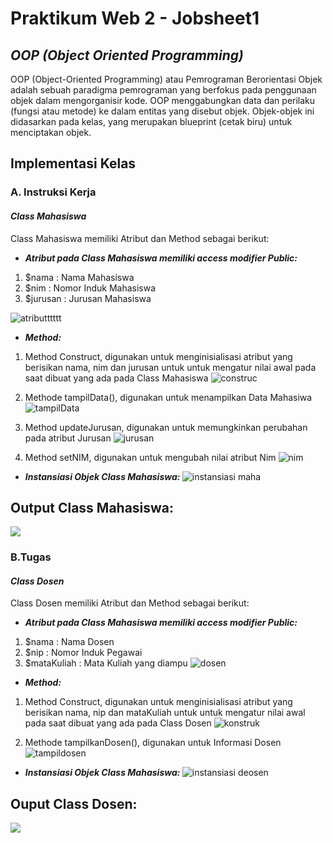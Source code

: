 # Praktikum Web 2 - Jobsheet1
## <i>OOP (Object Oriented Programming)</i>
OOP (Object-Oriented Programming) atau Pemrograman Berorientasi Objek adalah sebuah paradigma pemrograman yang berfokus pada penggunaan objek dalam mengorganisir kode. OOP menggabungkan data dan perilaku (fungsi atau metode) ke dalam entitas yang disebut objek. Objek-objek ini didasarkan pada kelas, yang merupakan blueprint (cetak biru) untuk menciptakan objek.
<h2>Implementasi Kelas</h2>
<h3>A. Instruksi Kerja</h3>
<h4><i>Class Mahasiswa</i></h4>
Class Mahasiswa memiliki Atribut dan Method sebagai berikut:

- <i><b>Atribut pada Class Mahasiswa memiliki access modifier Public:</b></i>
1. $nama : Nama Mahasiswa
2. $nim : Nomor Induk Mahasiswa
3. $jurusan : Jurusan Mahasiswa

![atributttttt](https://github.com/user-attachments/assets/a0598610-4d0a-42d1-8835-a25bc48dc2e6) <br>

- <i><b>Method:</b></i>
1. Method Construct, digunakan untuk menginisialisasi atribut yang berisikan nama, nim dan jurusan untuk untuk mengatur nilai awal pada saat dibuat yang ada pada Class Mahasiswa
   ![construc](https://github.com/user-attachments/assets/389ae0f3-f299-40c4-9227-b4abe441853b) <br>

2. Methode tampilData(), digunakan untuk menampilkan Data Mahasiwa
   ![tampilData](https://github.com/user-attachments/assets/ce527731-2775-4e5c-bde7-e85280019912) <br>
3. Method updateJurusan, digunakan untuk memungkinkan perubahan pada atribut Jurusan
   ![jurusan](https://github.com/user-attachments/assets/12b67d8f-e89c-4061-b658-c924394ad460) <br>
4. Method setNIM, digunakan untuk mengubah nilai atribut Nim
   ![nim](https://github.com/user-attachments/assets/8b291329-1d17-4503-9eb9-12f28b50f649)

- <i><b>Instansiasi Objek Class Mahasiswa: </b></i>
![instansiasi maha](https://github.com/user-attachments/assets/858bade4-b8a1-4d79-bfbf-2572ffd37101) 

<h2>Output Class Mahasiswa: </h2>
<img src='https://github.com/user-attachments/assets/895686ec-244e-4d92-9390-172d361c7ec2'>


<h3>B.Tugas</h3>
<h4><i>Class Dosen</i></h4>
Class Dosen memiliki Atribut dan Method sebagai berikut:

- <i><b>Atribut pada Class Mahasiswa memiliki access modifier Public:</b></i>

1. $nama : Nama Dosen
2. $nip : Nomor Induk Pegawai
3. $mataKuliah : Mata Kuliah yang diampu
   ![dosen](https://github.com/user-attachments/assets/428293f0-7144-4931-aad6-bc2d849c7132) <br>

- <i><b>Method:</b></i>
1. Method Construct, digunakan untuk menginisialisasi atribut yang berisikan nama, nip dan mataKuliah untuk untuk mengatur nilai awal pada saat dibuat yang ada pada Class Dosen
![konstruk](https://github.com/user-attachments/assets/ae793008-a53c-4c0e-8d76-9353bd885ba1) <br>

2. Methode tampilkanDosen(), digunakan untuk Informasi Dosen
   ![tampildosen](https://github.com/user-attachments/assets/39618b9b-b5ca-4167-b0f4-e055e6e04f39) <br>

- <i><b>Instansiasi Objek Class Mahasiswa: </b></i>
![instansiasi deosen](https://github.com/user-attachments/assets/f80e4beb-815b-470a-9f03-e5fd588c4764) <br>

<h2>Ouput Class Dosen: </h2>
<img src='https://github.com/user-attachments/assets/3541d6c6-765b-46a9-a329-947df338b0cd'>




